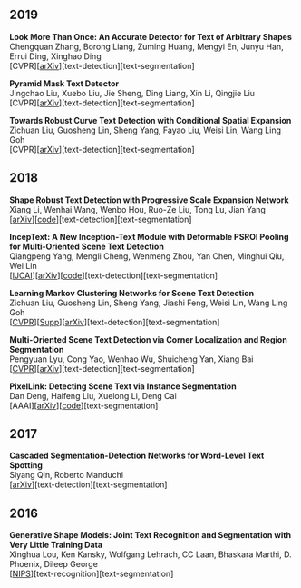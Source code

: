 ## 2019
**Look More Than Once: An Accurate Detector for Text of Arbitrary Shapes**  
Chengquan Zhang, Borong Liang, Zuming Huang, Mengyi En, Junyu Han, Errui Ding, Xinghao Ding  
\[CVPR\]\[[arXiv](https://arxiv.org/pdf/1904.06535.pdf)\]\[text-detection\]\[text-segmentation\]

**Pyramid Mask Text Detector**  
Jingchao Liu, Xuebo Liu, Jie Sheng, Ding Liang, Xin Li, Qingjie Liu  
\[CVPR\]\[[arXiv](https://arxiv.org/pdf/1903.11800.pdf)\]\[text-detection\]\[text-segmentation\]

**Towards Robust Curve Text Detection with Conditional Spatial Expansion**  
Zichuan Liu, Guosheng Lin, Sheng Yang, Fayao Liu, Weisi Lin, Wang Ling Goh  
\[CVPR\]\[[arXiv](https://arxiv.org/abs/1903.08836)\]\[text-detection\]\[text-segmentation\]

## 2018
**Shape Robust Text Detection with Progressive Scale Expansion Network**  
Xiang Li, Wenhai Wang, Wenbo Hou, Ruo-Ze Liu, Tong Lu, Jian Yang  
\[[arXiv](https://arxiv.org/abs/1806.02559)\]\[[code](https://github.com/whai362/PSENet)\]\[text-detection\]\[text-segmentation\]

**IncepText: A New Inception-Text Module with Deformable PSROI Pooling for Multi-Oriented Scene Text Detection**  
Qiangpeng Yang, Mengli Cheng, Wenmeng Zhou, Yan Chen, Minghui Qiu, Wei Lin  
\[[IJCAI](https://www.ijcai.org/proceedings/2018/0149.pdf)\]\[[arXiv](https://arxiv.org/abs/1805.01167)\]\[[code](https://github.com/xieyufei1993/InceptText-Tensorflow)\]\[text-detection\]\[text-segmentation\]

**Learning Markov Clustering Networks for Scene Text Detection**  
Zichuan Liu, Guosheng Lin, Sheng Yang, Jiashi Feng, Weisi Lin, Wang Ling Goh  
\[[CVPR](http://openaccess.thecvf.com/content_cvpr_2018/papers/Liu_Learning_Markov_Clustering_CVPR_2018_paper.pdf)\]\[[Supp](http://openaccess.thecvf.com/content_cvpr_2018/Supplemental/1408-supp.pdf)\]\[[arXiv](https://arxiv.org/abs/1805.08365)\]\[text-detection\]\[text-segmentation\]

**Multi-Oriented Scene Text Detection via Corner Localization and Region Segmentation**  
Pengyuan Lyu, Cong Yao, Wenhao Wu, Shuicheng Yan, Xiang Bai  
\[[CVPR](http://openaccess.thecvf.com/content_cvpr_2018/papers/Lyu_Multi-Oriented_Scene_Text_CVPR_2018_paper.pdf)\]\[[arXiv](https://arxiv.org/abs/1802.08948)\]\[text-detection\]\[text-segmentation\]

**PixelLink: Detecting Scene Text via Instance Segmentation**  
Dan Deng, Haifeng Liu, Xuelong Li, Deng Cai  
\[AAAI\]\[[arXiv](https://arxiv.org/abs/1801.01315)\]\[[code](https://github.com/ZJULearning/pixel_link)\]\[text-segmentation\]

## 2017
**Cascaded Segmentation-Detection Networks for Word-Level Text Spotting**  
Siyang Qin, Roberto Manduchi  
\[[arXiv](https://arxiv.org/abs/1704.00834)\]\[text-detection\]\[text-segmentation\]

## 2016
**Generative Shape Models: Joint Text Recognition and Segmentation with Very Little Training Data**  
Xinghua Lou, Ken Kansky, Wolfgang Lehrach, CC Laan, Bhaskara Marthi, D. Phoenix, Dileep George  
\[[NIPS](http://papers.nips.cc/paper/6071-generative-shape-models-joint-text-recognition-and-segmentation-with-very-little-training-data)\]\[text-recognition\]\[text-segmentation\]
